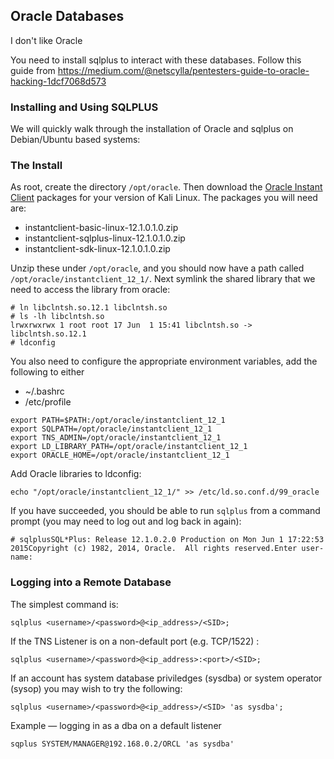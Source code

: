 ## Oracle Databases

I don't like Oracle

You need to install sqlplus to interact with these databases.  Follow this guide from https://medium.com/@netscylla/pentesters-guide-to-oracle-hacking-1dcf7068d573

### Installing and Using SQLPLUS

We will quickly walk through the installation of Oracle and sqlplus on Debian/Ubuntu based systems:

### The Install

As root, create the directory `/opt/oracle`. Then download the [Oracle Instant Client](http://www.oracle.com/technetwork/database/features/instant-client/index-097480.html) packages for your version of Kali Linux. The packages you will need are:

- instantclient-basic-linux-12.1.0.1.0.zip
- instantclient-sqlplus-linux-12.1.0.1.0.zip
- instantclient-sdk-linux-12.1.0.1.0.zip

Unzip these under `/opt/oracle`, and you should now have a path called `/opt/oracle/instantclient_12_1/`. Next symlink the shared library that we need to access the library from oracle:

```
# ln libclntsh.so.12.1 libclntsh.so
# ls -lh libclntsh.so
lrwxrwxrwx 1 root root 17 Jun  1 15:41 libclntsh.so -> libclntsh.so.12.1
# ldconfig
```

You also need to configure the appropriate environment variables, add the following to either

- ~/.bashrc
- /etc/profile

```
export PATH=$PATH:/opt/oracle/instantclient_12_1
export SQLPATH=/opt/oracle/instantclient_12_1
export TNS_ADMIN=/opt/oracle/instantclient_12_1
export LD_LIBRARY_PATH=/opt/oracle/instantclient_12_1
export ORACLE_HOME=/opt/oracle/instantclient_12_1
```

Add Oracle libraries to ldconfig:

```
echo "/opt/oracle/instantclient_12_1/" >> /etc/ld.so.conf.d/99_oracle
```

If you have succeeded, you should be able to run `sqlplus` from a command prompt (you may need to log out and log back in again):

```
# sqlplusSQL*Plus: Release 12.1.0.2.0 Production on Mon Jun 1 17:22:53 2015Copyright (c) 1982, 2014, Oracle.  All rights reserved.Enter user-name:
```

### Logging into a Remote Database

The simplest command is:

```
sqlplus <username>/<password>@<ip_address>/<SID>;
```

If the TNS Listener is on a non-default port (e.g. TCP/1522) :

```
sqlplus <username>/<password>@<ip_address>:<port>/<SID>;
```

If an account has system database priviledges (sysdba) or system operator (sysop) you may wish to try the following:

```
sqlplus <username>/<password>@<ip_address>/<SID> 'as sysdba';
```

Example — logging in as a dba on a default listener

```
sqplus SYSTEM/MANAGER@192.168.0.2/ORCL 'as sysdba'
```